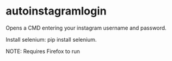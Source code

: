 # autoinstagramlogin
Opens a CMD entering your instagram username and password.

Install selenium: pip install selenium.

NOTE: Requires Firefox to run
